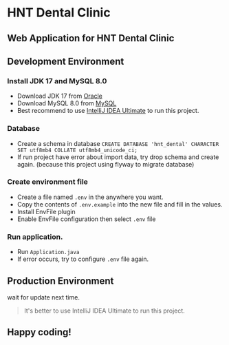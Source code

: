 # HNT Dental Clinic

## Web Application for HNT Dental Clinic

## Development Environment
### Install JDK 17 and MySQL 8.0
* Download JDK 17 from [Oracle](https://download.oracle.com/java/17/archive/jdk-17.0.6_windows-x64_bin.exe)
* Download MySQL 8.0 from [MySQL](https://dev.mysql.com/downloads/windows/installer/8.0.html)
* Best recommend to use [IntelliJ IDEA Ultimate](https://www.jetbrains.com/idea/download/#section=windows) to run this project.
### Database
* Create a schema in database
  `CREATE DATABASE 'hnt_dental' CHARACTER SET utf8mb4 COLLATE utf8mb4_unicode_ci;`
* If run project have error about import data, try drop schema and create again. (because this project using flyway to migrate database)

### Create environment file
* Create a file named `.env` in the anywhere you want.
* Copy the contents of `.env.example` into the new file and fill in the values.
* Install EnvFile plugin
* Enable EnvFile configuration then select `.env` file

### Run application.
* Run `Application.java`
* If error occurs, try to configure `.env` file again.

## Production Environment
wait for update next time.

>    It's better to use IntelliJ IDEA Ultimate to run this project.

## Happy coding!